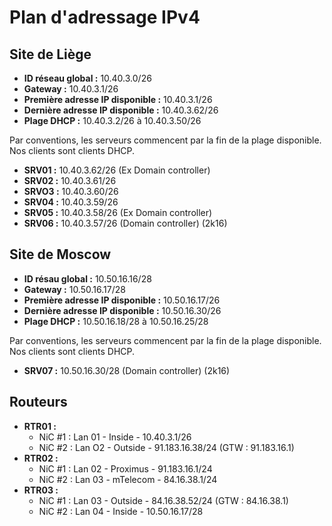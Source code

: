 # Plan d'adressage IPv4

## Site de Liège

* **ID réseau global :** 10.40.3.0/26
* **Gateway :** 10.40.3.1/26
* **Première adresse IP disponible :** 10.40.3.1/26
* **Dernière adresse IP disponible :** 10.40.3.62/26
* **Plage DHCP :** 10.40.3.2/26 à 10.40.3.50/26

Par conventions, les serveurs commencent par la fin de la plage disponible. Nos clients sont clients DHCP.

* **SRV01 :** 10.40.3.62/26 (Ex Domain controller)
* **SRV02 :** 10.40.3.61/26
* **SRVO3 :** 10.40.3.60/26
* **SRV04 :** 10.40.3.59/26
* **SRV05 :** 10.40.3.58/26 (Ex Domain controller)
* **SRV06 :** 10.40.3.57/26 (Domain controller) (2k16)

## Site de Moscow

* **ID résau global :** 10.50.16.16/28
* **Gateway :** 10.50.16.17/28
* **Première adresse IP disponible :** 10.50.16.17/26
* **Dernière adresse IP disponible :** 10.50.16.30/26
* **Plage DHCP :** 10.50.16.18/28 à 10.50.16.25/28

Par conventions, les serveurs commencent par la fin de la plage disponible. Nos clients sont clients DHCP.

* **SRV07 :** 10.50.16.30/28 (Domain controller) (2k16)

## Routeurs

* **RTR01 :**
    - NiC #1 : Lan 01 - Inside - 10.40.3.1/26
    - NiC #2 : Lan O2 - Outside - 91.183.16.38/24 (GTW : 91.183.16.1)
* **RTR02 :**
    - NiC #1 : Lan 02 - Proximus - 91.183.16.1/24
    - NiC #2 : Lan 03 - mTelecom - 84.16.38.1/24
* **RTR03 :**
    - NiC #1 : Lan 03 - Outside - 84.16.38.52/24 (GTW : 84.16.38.1)
    - NiC #2 : Lan 04 - Inside - 10.50.16.17/28
